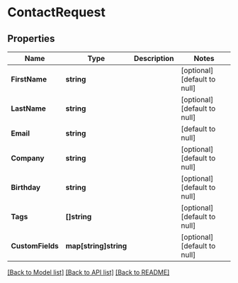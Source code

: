 # ContactRequest

## Properties
Name | Type | Description | Notes
------------ | ------------- | ------------- | -------------
**FirstName** | **string** |  | [optional] [default to null]
**LastName** | **string** |  | [optional] [default to null]
**Email** | **string** |  | [default to null]
**Company** | **string** |  | [optional] [default to null]
**Birthday** | **string** |  | [optional] [default to null]
**Tags** | **[]string** |  | [optional] [default to null]
**CustomFields** | **map[string]string** |  | [optional] [default to null]

[[Back to Model list]](../README.md#documentation-for-models) [[Back to API list]](../README.md#documentation-for-api-endpoints) [[Back to README]](../README.md)


